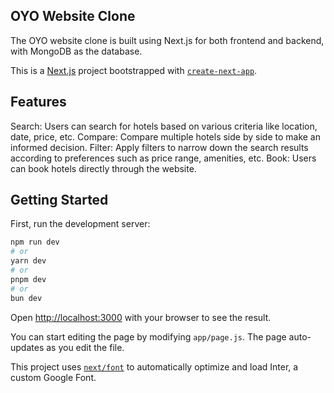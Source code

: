 ## OYO Website Clone

 The OYO website clone is built using Next.js for both frontend and backend, with MongoDB as the database.

This is a [Next.js](https://nextjs.org/) project bootstrapped with [`create-next-app`](https://github.com/vercel/next.js/tree/canary/packages/create-next-app).


## Features

Search: Users can search for hotels based on various criteria like location, date, price, etc.
Compare: Compare multiple hotels side by side to make an informed decision.
Filter: Apply filters to narrow down the search results according to preferences such as price range, amenities, etc.
Book: Users can book hotels directly through the website.

## Getting Started

First, run the development server:

```bash
npm run dev
# or
yarn dev
# or
pnpm dev
# or
bun dev
```

Open [http://localhost:3000](http://localhost:3000) with your browser to see the result.

You can start editing the page by modifying `app/page.js`. The page auto-updates as you edit the file.

This project uses [`next/font`](https://nextjs.org/docs/basic-features/font-optimization) to automatically optimize and load Inter, a custom Google Font.
